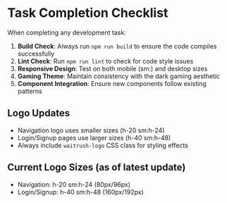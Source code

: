 # Task Completion Checklist

When completing any development task:

1. **Build Check**: Always run `npm run build` to ensure the code compiles successfully
2. **Lint Check**: Run `npm run lint` to check for code style issues
3. **Responsive Design**: Test on both mobile (sm:) and desktop sizes
4. **Gaming Theme**: Maintain consistency with the dark gaming aesthetic
5. **Component Integration**: Ensure new components follow existing patterns

## Logo Updates
- Navigation logo uses smaller sizes (h-20 sm:h-24)
- Login/Signup pages use larger sizes (h-40 sm:h-48)
- Always include `waitrush-logo` CSS class for styling effects

## Current Logo Sizes (as of latest update)
- Navigation: h-20 sm:h-24 (80px/96px)
- Login/Signup: h-40 sm:h-48 (160px/192px)